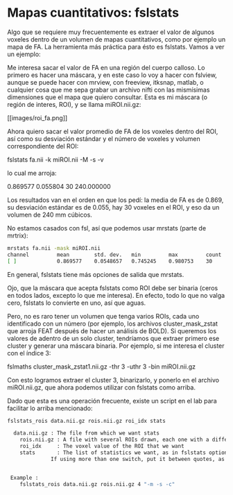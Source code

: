 Mapas cuantitativos: fslstats
=============================

Algo que se requiere muy frecuentemente es extraer el valor de algunos voxeles dentro de un volumen de mapas cuantitativos, como por ejemplo un mapa de FA. La herramienta más práctica para ésto es fslstats. Vamos a ver un ejemplo:

Me interesa sacar el valor de FA en una región del cuerpo calloso. Lo primero es hacer una máscara, y en este caso lo voy a hacer con fslview, aunque se puede hacer con mrview, con freeview, itksnap, matlab, o cualquier cosa que me sepa grabar un archivo nifti con las mismísimas dimensiones que el mapa que quiero consultar. Esta es mi máscara (o región de interes, ROI), y se llama miROI.nii.gz:

[[images/roi_fa.png]]

Ahora quiero sacar el valor promedio de FA de los voxeles dentro del ROI, así como su desviación estándar y el número de voxeles y volumen correspondiente del ROI:

  fslstats fa.nii -k miROI.nii -M -s -v

lo cual me arroja:

  0.869577 0.055804 30 240.000000

Los resultados van en el orden en que los pedí: la media de FA es de 0.869, su desviación estándar es de 0.055, hay 30 voxeles en el ROI, y eso da un volumen de 240 mm cúbicos.

No estamos casados con fsl, así que podemos usar mrstats (parte de mrtrix):

``` bash
mrstats fa.nii -mask miROI.nii 
channel         mean        std. dev.   min         max         count
[ ]             0.869577    0.0548657   0.745245    0.980753    30  

```

En general, fslstats tiene más opciones de salida que mrstats.

Ojo, que la máscara que acepta fslstats como ROI debe ser binaria (ceros en todos lados, excepto lo que me interesa). En efecto, todo lo que no valga cero, fslstats lo convierte en uno, así que aguas.

Pero, no es raro tener un volumen que tenga varios ROIs, cada uno identificado con un número (por ejemplo, los archivos cluster_mask_zstat que arroja FEAT después de hacer un análisis de BOLD). Si queremos los valores de adentro de un solo cluster, tendríamos que extraer primero ese cluster y generar una máscara binaria. Por ejemplo, si me interesa el cluster con el índice 3:

  fslmaths cluster_mask_zstat1.nii.gz -thr 3 -uthr 3 -bin miROI.nii.gz
  
Con esto logramos extraer el cluster 3, binarizarlo, y ponerlo en el archivo miROI.nii.gz, que ahora podemos utilizar con fslstats como arriba.

Dado que esta es una operación frecuente, existe un script en el lab para facilitar lo arriba mencionado:

```bash
fslstats_rois data.nii.gz rois.nii.gz roi_idx stats

  data.nii.gz : The file from which we want stats
	rois.nii.gz : A file with several ROIs drawn, each one with a different voxel value (ints)
	roi_idx     : The voxel value of the ROI that we want
	stats	    : The list of statistics we want, as in fslstats options. 
		      If using more than one switch, put it between quotes, as in the example.


 Example :
	fslstats_rois data.nii.gz rois.nii.gz 4 "-m -s -c"
```
